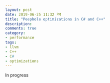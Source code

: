 ```yaml
---
layout: post
date: 2019-06-25 11:32 PM
title: "Peephole optimizations in C# and C++"
description: 
comments: true
category: 
- performance
tags:
- llvm
- C++
- C#
- optimizations
---
```


In progress